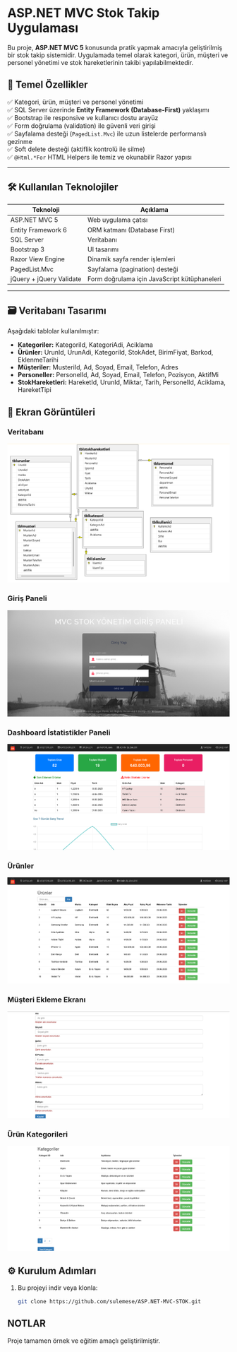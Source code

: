# ASP.NET MVC Stok Takip Uygulaması

Bu proje, **ASP.NET MVC 5** konusunda pratik yapmak amacıyla geliştirilmiş bir stok takip sistemidir. Uygulamada temel olarak kategori, ürün, müşteri ve personel yönetimi ve stok hareketlerinin takibi yapılabilmektedir. 

## 🚀 Temel Özellikler

✅ Kategori, ürün, müşteri ve personel yönetimi  
✅ SQL Server üzerinde **Entity Framework (Database-First)** yaklaşımı  
✅ Bootstrap ile responsive ve kullanıcı dostu arayüz  
✅ Form doğrulama (validation) ile güvenli veri girişi  
✅ Sayfalama desteği (`PagedList.Mvc`) ile uzun listelerde performanslı gezinme  
✅ Soft delete desteği (aktiflik kontrolü ile silme)  
✅ `@Html.*For` HTML Helpers ile temiz ve okunabilir Razor yapısı  

---

## 🛠️ Kullanılan Teknolojiler

| Teknoloji | Açıklama |
|----------|----------|
| ASP.NET MVC 5 | Web uygulama çatısı |
| Entity Framework 6 | ORM katmanı (Database First) |
| SQL Server | Veritabanı |
| Bootstrap 3 | UI tasarımı |
| Razor View Engine | Dinamik sayfa render işlemleri |
| PagedList.Mvc | Sayfalama (pagination) desteği |
| jQuery + jQuery Validate | Form doğrulama için JavaScript kütüphaneleri |

---

## 🗃️ Veritabanı Tasarımı

Aşağıdaki tablolar kullanılmıştır:

- **Kategoriler:** KategoriId, KategoriAdi, Aciklama
- **Ürünler:** UrunId, UrunAdi, KategoriId, StokAdet, BirimFiyat, Barkod, EklenmeTarihi
- **Müşteriler:** MusteriId, Ad, Soyad, Email, Telefon, Adres
- **Personeller:** PersonelId, Ad, Soyad, Email, Telefon, Pozisyon, AktifMi
- **StokHareketleri:** HareketId, UrunId, Miktar, Tarih, PersonelId, Aciklama, HareketTipi

## 📸 Ekran Görüntüleri

### Veritabanı
![1](./project-images/1.png)

### Giriş Paneli
![1](./project-images/7.png)

### Dashboard İstatistikler Paneli
![1](./project-images/6.png)

### Ürünler
![1](./project-images/5.png)

### Müşteri Ekleme Ekranı 
![1](./project-images/2.png)

### Ürün Kategorileri
![1](./project-images/3.png)







## ⚙️ Kurulum Adımları

1. Bu projeyi indir veya klonla:

   ```bash
   git clone https://github.com/sulemese/ASP.NET-MVC-STOK.git

## NOTLAR
Proje tamamen örnek ve eğitim amaçlı geliştirilmiştir.

